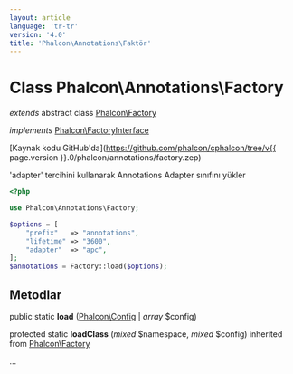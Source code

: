 ```yaml
---
layout: article
language: 'tr-tr'
version: '4.0'
title: 'Phalcon\Annotations\Faktör'
---
```

# Class **Phalcon\Annotations\Factory**

*extends* abstract class [Phalcon\Factory](Phalcon_Factory)

*implements* [Phalcon\FactoryInterface](Phalcon_FactoryInterface)

[Kaynak kodu GitHub'da](https://github.com/phalcon/cphalcon/tree/v{{ page.version }}.0/phalcon/annotations/factory.zep)

'adapter' tercihini kullanarak Annotations Adapter sınıfını yükler

```php
<?php

use Phalcon\Annotations\Factory;

$options = [
    "prefix"   => "annotations",
    "lifetime" => "3600",
    "adapter"  => "apc",
];
$annotations = Factory::load($options);

```

## Metodlar

public static **load** ([Phalcon\Config](Phalcon_Config) | *array* $config)

protected static **loadClass** (*mixed* $namespace, *mixed* $config) inherited from [Phalcon\Factory](Phalcon_Factory)

...